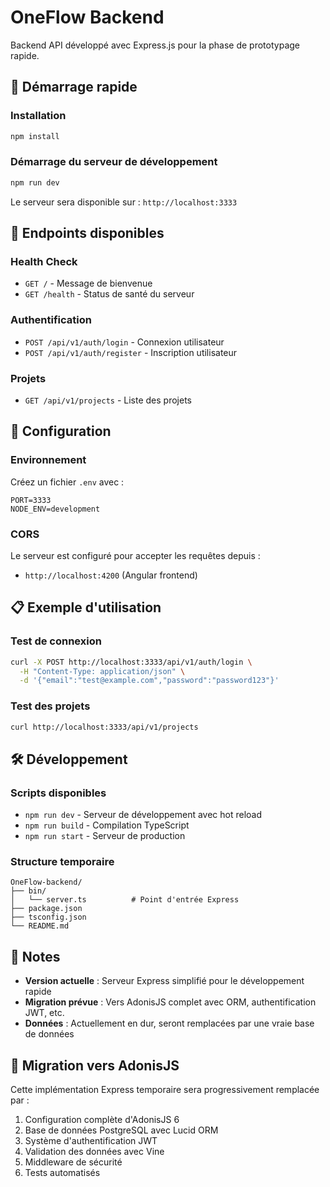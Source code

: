 # OneFlow Backend

Backend API développé avec Express.js pour la phase de prototypage rapide.

## 🚀 Démarrage rapide

### Installation
```bash
npm install
```

### Démarrage du serveur de développement
```bash
npm run dev
```

Le serveur sera disponible sur : `http://localhost:3333`

## 📍 Endpoints disponibles

### Health Check
- `GET /` - Message de bienvenue
- `GET /health` - Status de santé du serveur

### Authentification
- `POST /api/v1/auth/login` - Connexion utilisateur
- `POST /api/v1/auth/register` - Inscription utilisateur

### Projets
- `GET /api/v1/projects` - Liste des projets

## 🔧 Configuration

### Environnement
Créez un fichier `.env` avec :
```env
PORT=3333
NODE_ENV=development
```

### CORS
Le serveur est configuré pour accepter les requêtes depuis :
- `http://localhost:4200` (Angular frontend)

## 📋 Exemple d'utilisation

### Test de connexion
```bash
curl -X POST http://localhost:3333/api/v1/auth/login \
  -H "Content-Type: application/json" \
  -d '{"email":"test@example.com","password":"password123"}'
```

### Test des projets
```bash
curl http://localhost:3333/api/v1/projects
```

## 🛠️ Développement

### Scripts disponibles
- `npm run dev` - Serveur de développement avec hot reload
- `npm run build` - Compilation TypeScript
- `npm run start` - Serveur de production

### Structure temporaire
```
OneFlow-backend/
├── bin/
│   └── server.ts          # Point d'entrée Express
├── package.json
├── tsconfig.json
└── README.md
```

## 📝 Notes

- **Version actuelle** : Serveur Express simplifié pour le développement rapide
- **Migration prévue** : Vers AdonisJS complet avec ORM, authentification JWT, etc.
- **Données** : Actuellement en dur, seront remplacées par une vraie base de données

## 🔄 Migration vers AdonisJS

Cette implémentation Express temporaire sera progressivement remplacée par :
1. Configuration complète d'AdonisJS 6
2. Base de données PostgreSQL avec Lucid ORM
3. Système d'authentification JWT
4. Validation des données avec Vine
5. Middleware de sécurité
6. Tests automatisés